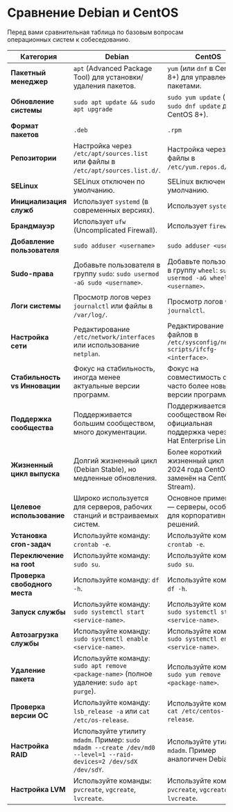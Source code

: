 # **Сравнение Debian и CentOS**

Перед вами сравнительная таблица по базовым вопросам операционных систем к собеседованию.

| **Категория**                  | **Debian**                                                                                     | **CentOS**                                                                                      |
|--------------------------------|-----------------------------------------------------------------------------------------------|------------------------------------------------------------------------------------------------|
| **Пакетный менеджер**          | `apt` (Advanced Package Tool) для установки/удаления пакетов.                                 | `yum` (или `dnf` в CentOS 8+) для управления пакетами.                                          |
| **Обновление системы**         | `sudo apt update && sudo apt upgrade`                                                         | `sudo yum update` (или `sudo dnf update` для CentOS 8+).                                        |
| **Формат пакетов**             | `.deb`                                                                                        | `.rpm`                                                                                         |
| **Репозитории**                | Настройка через `/etc/apt/sources.list` или файлы в `/etc/apt/sources.list.d/`.               | Настройка через файлы в `/etc/yum.repos.d/`.                                                   |
| **SELinux**                    | SELinux отключен по умолчанию.                                                                | SELinux включен по умолчанию.                                                                  |
| **Инициализация служб**        | Использует `systemd` (в современных версиях).                                                 | Использует `systemd`.                                                                          |
| **Брандмауэр**                 | Использует `ufw` (Uncomplicated Firewall).                                                    | Использует `firewalld`.                                                                        |
| **Добавление пользователя**    | `sudo adduser <username>`                                                                     | `sudo adduser <username>`                                                                      |
| **Sudo-права**                 | Добавьте пользователя в группу `sudo`: `sudo usermod -aG sudo <username>`.                     | Добавьте пользователя в группу `wheel`: `sudo usermod -aG wheel <username>`.                   |
| **Логи системы**               | Просмотр логов через `journalctl` или файлы в `/var/log/`.                                    | Просмотр логов через `journalctl`.                                                            |
| **Настройка сети**             | Редактирование `/etc/network/interfaces` или использование `netplan`.                         | Редактирование файлов в `/etc/sysconfig/network-scripts/ifcfg-<interface>`.                   |
| **Стабильность vs Инновации**  | Фокус на стабильность, иногда менее актуальные версии программ.                               | Фокус на совместимость с RHEL, часто более новые версии программ.                              |
| **Поддержка сообщества**       | Поддерживается большим сообществом, много документации.                                       | Поддерживается сообществом Red Hat, официальная поддержка через Red Hat Enterprise Linux.      |
| **Жизненный цикл выпуска**     | Долгий жизненный цикл (Debian Stable), но медленные обновления.                              | Более короткий жизненный цикл (до 2024 года CentOS заменён на CentOS Stream).                  |
| **Целевое использование**      | Широко используется для серверов, рабочих станций и встраиваемых систем.                       | Основное применение — серверы, особенно для корпоративных решений.                             |
| **Установка cron-задач**       | Используйте команду: `crontab -e`.                                                            | Используйте команду: `crontab -e`.                                                             |
| **Переключение на root**       | Используйте команду: `sudo su`.                                                               | Используйте команду: `sudo su`.                                                                |
| **Проверка свободного места**  | Используйте команду: `df -h`.                                                                 | Используйте команду: `df -h`.                                                                  |
| **Запуск службы**              | Используйте команду: `sudo systemctl start <service-name>`.                                   | Используйте команду: `sudo systemctl start <service-name>`.                                    |
| **Автозагрузка службы**        | Используйте команду: `sudo systemctl enable <service-name>`.                                  | Используйте команду: `sudo systemctl enable <service-name>`.                                   |
| **Удаление пакета**            | Используйте команду: `sudo apt remove <package-name>` (полное удаление: `sudo apt purge`).   | Используйте команду: `sudo yum remove <package-name>`.                                         |
| **Проверка версии ОС**         | Используйте команду: `lsb_release -a` или `cat /etc/os-release`.                              | Используйте команду: `cat /etc/centos-release`.                                                |
| **Настройка RAID**             | Используйте утилиту `mdadm`. Пример: `sudo mdadm --create /dev/md0 --level=1 --raid-devices=2 /dev/sdX /dev/sdY`. | Используйте утилиту `mdadm`. Пример аналогичен Debian.                                         |
| **Настройка LVM**              | Используйте команды: `pvcreate`, `vgcreate`, `lvcreate`.                                      | Используйте команды: `pvcreate`, `vgcreate`, `lvcreate`.                                       |
